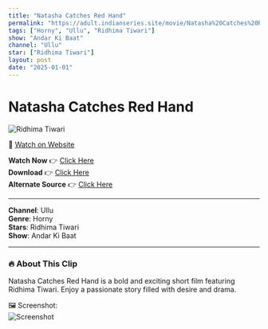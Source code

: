 ```yaml
---
title: "Natasha Catches Red Hand"
permalink: "https://adult.indianseries.site/movie/Natasha%20Catches%20Red%20Hand"
tags: ["Horny", "Ullu", "Ridhima Tiwari"]
show: "Andar Ki Baat"
channel: "Ullu"
star: ["Ridhima Tiwari"]
layout: post
date: "2025-01-01"
---
```


# Natasha Catches Red Hand

![Ridhima Tiwari](https://shorts.desisins.com/wp-content/uploads/2024/06/Rajeswhori-natasha-ullu-desisins.com_.jpg)

🔗 [Watch on Website](https://adult.indianseries.site/movie/Natasha%20Catches%20Red%20Hand)

**Watch Now** 👉 [Click Here](https://adult.indianseries.site/movie/Natasha%20Catches%20Red%20Hand)  
**Download** 👉 [Click Here](https://adult.indianseries.site/movie/Natasha%20Catches%20Red%20Hand)  
**Alternate Source** 👉 [Click Here](https://adult.indianseries.site/movie/Natasha%20Catches%20Red%20Hand)

---

**Channel**: Ullu  
**Genre**: Horny  
**Stars**: Ridhima Tiwari  
**Show**: Andar Ki Baat

---

### 🔥 About This Clip

Natasha Catches Red Hand is a bold and exciting short film featuring Ridhima Tiwari. Enjoy a passionate story filled with desire and drama.
 
🖼️ Screenshot:  
![Screenshot](https://shorts.desisins.com/wp-content/uploads/2024/06/Rajeswhori-natasha-ullu-desisins.com_.jpg)
